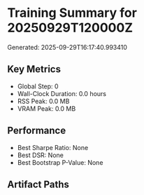 # Training Summary for 20250929T120000Z

Generated: 2025-09-29T16:17:40.993410

## Key Metrics

- Global Step: 0
- Wall-Clock Duration: 0.0 hours
- RSS Peak: 0.0 MB
- VRAM Peak: 0.0 MB

## Performance

- Best Sharpe Ratio: None
- Best DSR: None
- Best Bootstrap P-Value: None

## Artifact Paths

